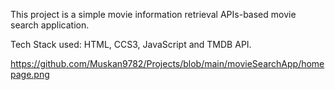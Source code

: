 This project is a simple movie information retrieval APIs-based movie search application.


Tech Stack used: HTML, CCS3, JavaScript and TMDB API.




https://github.com/Muskan9782/Projects/blob/main/movieSearchApp/homepage.png
